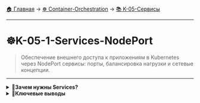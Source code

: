 [🏠 Главная](../../README.md) → [☸️ Container-Orchestration](../../README.md#-container-orchestration) → [📚 K-05-Сервисы](../../README.md#-k-05-сервисы)

---

# ☸️K-05-1-Services-NodePort
>Обеспечение внешнего доступа к приложениям в Kubernetes через NodePort сервисы: порты, балансировка нагрузки и сетевые концепции.

---

<details>
<summary><b>🎯Зачем нужны Services?</b></summary>

---

### Проблемы без Services

```text
# Без Service невозможно внешнее подключение

Node: 192.168.1.2        Laptop: 192.168.1.10
┌─────────────────┐      ❌ Не может подключиться
│ Pod: 10.244.0.2 │      к Pod: 10.244.0.2
│   (nginx:80)    │      (разные сети)
└─────────────────┘
```

---

</details>

<details>
<summary><b>🎯Ключевые выводы</b></summary>

---

### NodePort Services

```text
✅ Внешний доступ к приложениям
✅ Стабильные порты на нодах
✅ Балансировка нагрузки между Pod'ами
✅ Простота настройки
```

### Что изучаем дальше

```text
📚 Следующая тема: ClusterIP Services
🎯 Практика: Внутренние сервисы
🔧 Инструменты: Service discovery
```

---

</details>
